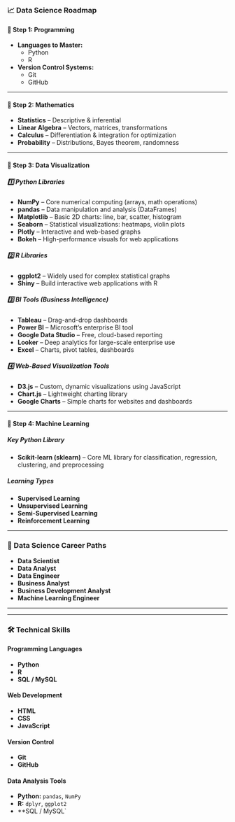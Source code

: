 ### **📈 Data Science Roadmap**

#### **📌 Step 1: Programming**
- **Languages to Master:**  
  - Python  
  - R  
- **Version Control Systems:**  
  - Git  
  - GitHub

---

#### **📌 Step 2: Mathematics**
- **Statistics** – Descriptive & inferential  
- **Linear Algebra** – Vectors, matrices, transformations  
- **Calculus** – Differentiation & integration for optimization  
- **Probability** – Distributions, Bayes theorem, randomness

---

#### **📌 Step 3: Data Visualization**

##### **1️⃣ Python Libraries**
- **NumPy** – Core numerical computing (arrays, math operations)  
- **pandas** – Data manipulation and analysis (DataFrames)  
- **Matplotlib** – Basic 2D charts: line, bar, scatter, histogram  
- **Seaborn** – Statistical visualizations: heatmaps, violin plots  
- **Plotly** – Interactive and web-based graphs  
- **Bokeh** – High-performance visuals for web applications

##### **2️⃣ R Libraries**
- **ggplot2** – Widely used for complex statistical graphs  
- **Shiny** – Build interactive web applications with R

##### **3️⃣ BI Tools (Business Intelligence)**
- **Tableau** – Drag-and-drop dashboards  
- **Power BI** – Microsoft’s enterprise BI tool  
- **Google Data Studio** – Free, cloud-based reporting  
- **Looker** – Deep analytics for large-scale enterprise use  
- **Excel** – Charts, pivot tables, dashboards

##### **4️⃣ Web-Based Visualization Tools**
- **D3.js** – Custom, dynamic visualizations using JavaScript  
- **Chart.js** – Lightweight charting library  
- **Google Charts** – Simple charts for websites and dashboards

---

#### **📌 Step 4: Machine Learning**

##### **Key Python Library**
- **Scikit-learn (sklearn)** – Core ML library for classification, regression, clustering, and preprocessing

##### **Learning Types**
- **Supervised Learning**  
- **Unsupervised Learning**  
- **Semi-Supervised Learning**  
- **Reinforcement Learning**

---

### **💼 Data Science Career Paths**
- **Data Scientist**  
- **Data Analyst**  
- **Data Engineer**  
- **Business Analyst**  
- **Business Development Analyst**  
- **Machine Learning Engineer**

---

---


### **🛠️ Technical Skills**

#### **Programming Languages**
- **Python**
- **R**
- **SQL / MySQL**

#### **Web Development**
- **HTML**
- **CSS**
- **JavaScript**

#### **Version Control**
- **Git**
- **GitHub**

#### **Data Analysis Tools**
- **Python:** `pandas`, `NumPy`  
- **R:** `dplyr`, `ggplot2`  
- **SQL / MySQL`

